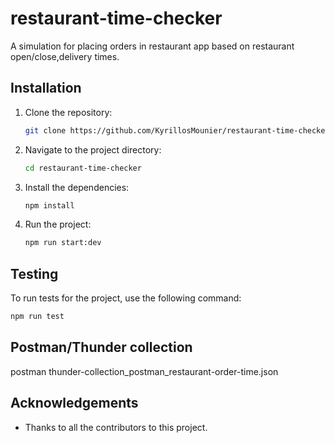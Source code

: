 
# restaurant-time-checker

A simulation for placing orders in restaurant app based on restaurant open/close,delivery times.

## Installation

1. Clone the repository:
   ```bash
   git clone https://github.com/KyrillosMounier/restaurant-time-checker.git
   ```

2. Navigate to the project directory:
   ```bash
   cd restaurant-time-checker
   ```

3. Install the dependencies:
   ```bash
   npm install
   ```

4. Run the project:
   ```bash
   npm run start:dev
   ```


## Testing

To run tests for the project, use the following command:
```bash
npm run test
```
## Postman/Thunder collection
postman thunder-collection_postman_restaurant-order-time.json

## Acknowledgements

- Thanks to all the contributors to this project.
